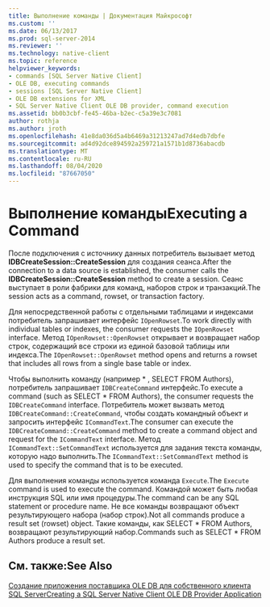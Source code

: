 ```yaml
---
title: Выполнение команды | Документация Майкрософт
ms.custom: ''
ms.date: 06/13/2017
ms.prod: sql-server-2014
ms.reviewer: ''
ms.technology: native-client
ms.topic: reference
helpviewer_keywords:
- commands [SQL Server Native Client]
- OLE DB, executing commands
- sessions [SQL Server Native Client]
- OLE DB extensions for XML
- SQL Server Native Client OLE DB provider, command execution
ms.assetid: bb0b3cbf-fe45-46ba-b2ec-c5a39e3c7081
author: rothja
ms.author: jroth
ms.openlocfilehash: 41e8da036d5a4b6469a31213247ad7d4edb7dbfe
ms.sourcegitcommit: ad4d92dce894592a259721a1571b1d8736abacdb
ms.translationtype: MT
ms.contentlocale: ru-RU
ms.lasthandoff: 08/04/2020
ms.locfileid: "87667050"
---
```

# <a name="executing-a-command"></a><span data-ttu-id="4d60f-102">Выполнение команды</span><span class="sxs-lookup"><span data-stu-id="4d60f-102">Executing a Command</span></span>
  <span data-ttu-id="4d60f-103">После подключения с источнику данных потребитель вызывает метод **IDBCreateSession::CreateSession** для создания сеанса.</span><span class="sxs-lookup"><span data-stu-id="4d60f-103">After the connection to a data source is established, the consumer calls the **IDBCreateSession::CreateSession** method to create a session.</span></span> <span data-ttu-id="4d60f-104">Сеанс выступает в роли фабрики для команд, наборов строк и транзакций.</span><span class="sxs-lookup"><span data-stu-id="4d60f-104">The session acts as a command, rowset, or transaction factory.</span></span>  
  
 <span data-ttu-id="4d60f-105">Для непосредственной работы с отдельными таблицами и индексами потребитель запрашивает интерфейс `IOpenRowset`.</span><span class="sxs-lookup"><span data-stu-id="4d60f-105">To work directly with individual tables or indexes, the consumer requests the `IOpenRowset` interface.</span></span> <span data-ttu-id="4d60f-106">Метод `IOpenRowset::OpenRowset` открывает и возвращает набор строк, содержащий все строки из единой базовой таблицы или индекса.</span><span class="sxs-lookup"><span data-stu-id="4d60f-106">The `IOpenRowset::OpenRowset` method opens and returns a rowset that includes all rows from a single base table or index.</span></span>  
  
 <span data-ttu-id="4d60f-107">Чтобы выполнить команду (например \* , SELECT FROM Authors), потребитель запрашивает `IDBCreateCommand` интерфейс.</span><span class="sxs-lookup"><span data-stu-id="4d60f-107">To execute a command (such as SELECT \* FROM Authors), the consumer requests the `IDBCreateCommand` interface.</span></span> <span data-ttu-id="4d60f-108">Потребитель может вызвать метод `IDBCreateCommand::CreateCommand`, чтобы создать командный объект и запросить интерфейс `ICommandText`.</span><span class="sxs-lookup"><span data-stu-id="4d60f-108">The consumer can execute the `IDBCreateCommand::CreateCommand` method to create a command object and request for the `ICommandText` interface.</span></span> <span data-ttu-id="4d60f-109">Метод `ICommandText::SetCommandText` используется для задания текста команды, которую надо выполнить.</span><span class="sxs-lookup"><span data-stu-id="4d60f-109">The `ICommandText::SetCommandText` method is used to specify the command that is to be executed.</span></span>  
  
 <span data-ttu-id="4d60f-110">Для выполнения команды используется команда `Execute`.</span><span class="sxs-lookup"><span data-stu-id="4d60f-110">The `Execute` command is used to execute the command.</span></span> <span data-ttu-id="4d60f-111">Командой может быть любая инструкция SQL или имя процедуры.</span><span class="sxs-lookup"><span data-stu-id="4d60f-111">The command can be any SQL statement or procedure name.</span></span> <span data-ttu-id="4d60f-112">Не все команды возвращают объект результирующего набора (набор строк).</span><span class="sxs-lookup"><span data-stu-id="4d60f-112">Not all commands produce a result set (rowset) object.</span></span> <span data-ttu-id="4d60f-113">Такие команды, как SELECT \* FROM Authors, возвращают результирующий набор.</span><span class="sxs-lookup"><span data-stu-id="4d60f-113">Commands such as SELECT \* FROM Authors produce a result set.</span></span>  
  
## <a name="see-also"></a><span data-ttu-id="4d60f-114">См. также:</span><span class="sxs-lookup"><span data-stu-id="4d60f-114">See Also</span></span>  
 [<span data-ttu-id="4d60f-115">Создание приложения поставщика OLE DB для собственного клиента SQL Server</span><span class="sxs-lookup"><span data-stu-id="4d60f-115">Creating a SQL Server Native Client OLE DB Provider Application</span></span>](creating-a-sql-server-native-client-ole-db-provider-application.md)  
  
  
